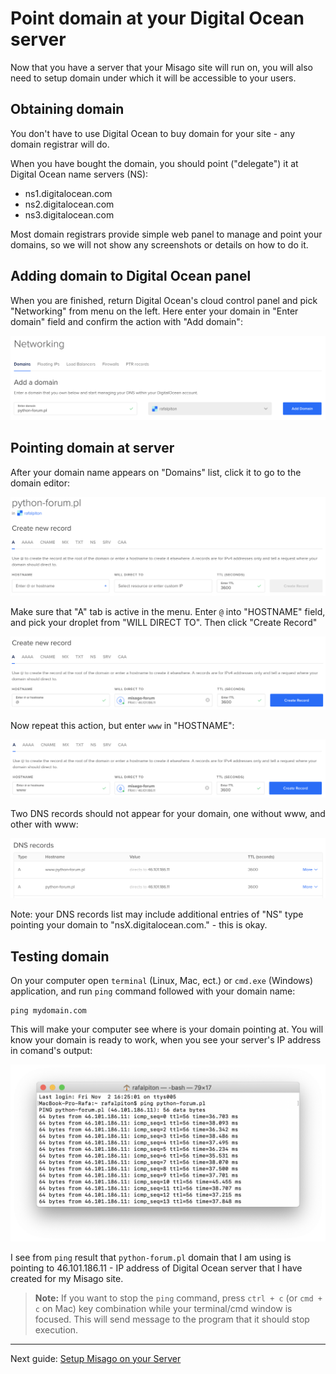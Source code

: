 Point domain at your Digital Ocean server
=========================================

Now that you have a server that your Misago site will run on, you will also need to setup domain under which it will be accessible to your users.


Obtaining domain
----------------

You don't have to use Digital Ocean to buy domain for your site - any domain registrar will do.

When you have bought the domain, you should point ("delegate") it at Digital Ocean name servers (NS):

- ns1.digitalocean.com
- ns2.digitalocean.com
- ns3.digitalocean.com

Most domain registrars provide simple web panel to manage and point your domains, so we will not show any screenshots or details on how to do it.


Adding domain to Digital Ocean panel
------------------------------------

When you are finished, return Digital Ocean's cloud control panel and pick "Networking" from menu on the left. Here enter your domain in "Enter domain" field and confirm the action with "Add domain":

![Adding domain in panel](../images/Setup/do_step_11.png)


Pointing domain at server
-------------------------

After your domain name appears on "Domains" list, click it to go to the domain editor:

![Domain editor](../images/Setup/do_step_12.png)

Make sure that "A" tab is active in the menu. Enter `@` into "HOSTNAME" field, and pick your droplet from "WILL DIRECT TO". Then click "Create Record"

![Creating first A record for domain](../images/Setup/do_step_13.png)

Now repeat this action, but enter `www` in "HOSTNAME":

![Creating www record for domain](../images/Setup/do_step_14.png)

Two DNS records should not appear for your domain, one without www, and other with www:

![Created records](../images/Setup/do_step_15.png)

Note: your DNS records list may include additional entries of "NS" type pointing your domain to "nsX.digitalocean.com." - this is okay.


Testing domain
--------------

On your computer open `terminal` (Linux, Mac, ect.) or `cmd.exe` (Windows) application, and run `ping` command followed with your domain name:

    ping mydomain.com

This will make your computer see where is your domain pointing at. You will know your domain is ready to work, when you see your server's IP address in comand's output:

![Created records](../images/Setup/do_step_16.png)

I see from `ping` result that `python-forum.pl` domain that I am using is pointing to 46.101.186.11 - IP address of Digital Ocean server that I have created for my Misago site.

> **Note:** If you want to stop the `ping` command, press `ctrl + c` (or `cmd + c` on Mac) key combination while your terminal/cmd window is focused. This will send message to the program that it should stop execution.

-----

Next guide: [Setup Misago on your Server](./Misago.md)
